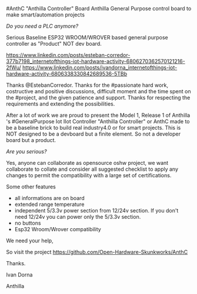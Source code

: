 #AnthC
"Anthilla Controller" Board
Anthilla General Purpose control board to make smart/automation projects

*Do you need a PLC anymore?*

Serious Baseline ESP32 WROOM/WROVER based general purpose controller as "Product" NOT dev board.

https://www.linkedin.com/posts/esteban-corredor-377b7198_internetofthings-iot-hardware-activity-6806270362570121216-2fWu/
https://www.linkedin.com/posts/ivandorna_internetofthings-iot-hardware-activity-6806338330842689536-5TBb

Thanks @EstebanCorredor. Thanks for the #passionate hard work, costructive and positive discussions, difficult moment and the time spent on the #project, and the given patience and support. Thanks for respecting the requirements and extending the possibilities.

After a lot of work we are proud to present the Model 1, Release 1 of Anthilla 's #GeneralPurpose Iot IIot Controller "Anthilla Controller" or AnthC made to be a baseline brick to build real industry4.0 or for smart projects. This is NOT designed to be a devboard but a finite element. So not a developer board but a product.

*Are you serious?*

Yes, anyone can collaborate as opensource oshw project, we want collaborate to collate and consider all suggested checklist to apply any changes to permit the compatibility with a large set of certifications.

Some other features
- all informations are on board
- extended range temperature
- independent 5/3.3v power section from 12/24v section. If you don't need 12/24v you can power only the 5/3.3v section.
- no buttons
- Esp32 Wroom/Wrover compatibility

We need your help,

So visit the project https://github.com/Open-Hardware-Skunkworks/AnthC

Thanks.

Ivan Dorna

Anthilla
